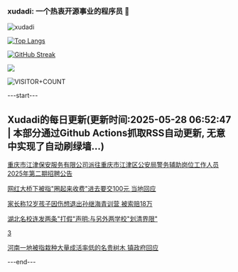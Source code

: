 ### xudadi: 一个热衷开源事业的程序员 👋

![xudadi](https://github-readme-stats-git-masterorgs-github-readme-stats-team.vercel.app/api?username=xudadi)

[![Top Langs](https://github-readme-stats.vercel.app/api/top-langs/?username=xudadi)](https://github.com/anuraghazra/github-readme-stats)

[![GitHub Streak](https://streak-stats.demolab.com?user=xudadi&locale=zh_Hans)](https://git.io/streak-stats)

![](https://raw.githubusercontent.com/xudadi/xudadi/main/assets/github-contribution-grid-snake.svg)

![VISITOR+COUNT](https://komarev.com/ghpvc/?username=xudadi&label=VISITOR+COUNT)


---start---

## Xudadi的每日更新(更新时间:2025-05-28 06:52:47 | 本部分通过Github Actions抓取RSS自动更新, 无意中实现了自动刷绿墙...)

[重庆市江津保安服务有限公司派往重庆市江津区公安局警务辅助岗位工作人员2025年第二期招聘公告](https://www.gongkaoleida.com/article/2421895)

[网红大桥下被指"圈起来收费"进去要交100元 当地回应](https://m.163.com/news/article/K0JGNGIJ0534P59R.html)

[家长称12岁孩子因伤想退出孙继海青训营 被索赔18万](https://m.163.com/news/article/K0JESS5P053469M5.html)

[湖北名校连发两条"打假"声明:与另外两学校"划清界限"](https://m.163.com/news/article/K0J7TGRV0514D3UH.html)

[3](https://m.163.com/touch/news/sub/domestic)

[河南一地被指栽种大量成活率低的名贵树木 镇政府回应](https://m.163.com/news/article/K0JJL223051492T3.html)

---end---
